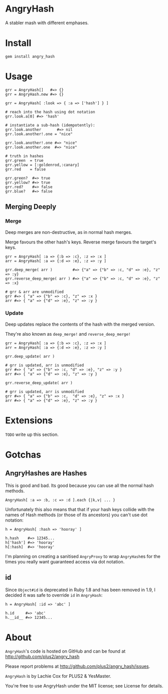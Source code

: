 # AngryHash

A stabler mash with different emphases.

# Install

    gem install angry_hash

# Usage
    grr = AngryHash[]   #=> {}
    grr = AngryHash.new #=> {}

    grr = AngryHash[ :look => { :a => ['hash'] } ]

    # reach into the hash using dot notation
    grr.look.a[0] #=> 'hash'

    # instantiate a sub-hash (idempotently):
    grr.look.another       #=> nil
    grr.look.another!.one = "nice"

    grr.look.another!.one #=> "nice"
    grr.look.another.one  #=> "nice"

    # truth in hashes
    grr.green  = true
    grr.yellow = [:goldenrod,:canary]
    grr.red    = false

    grr.green?  #=> true
    grr.yellow? #=> true
    grr.red?    #=> false
    grr.blue?   #=> false


## Merging Deeply

### Merge

Deep merges are non-destructive, as in normal hash merges.

Merge favours the other hash's keys. Reverse merge favours the target's keys.

    grr = AngryHash[ :a => {:b => :c}, :z => :x ]
    arr = AngryHash[ :a => {:d => :e}, :z => :y ]

    grr.deep_merge( arr )         #=> {"a" => {"b" => :c, "d" => :e}, "z" => :y}
    grr.reverse_deep_merge( arr ) #=> {"a" => {"b" => :c, "d" => :e}, "z" => :x}

    # grr & arr are unmodified
    grr #=> { "a" => {"b" => :c}, "z" => :x }
    arr #=> { "a" => {"d" => :e}, "z" => :y }

### Update

Deep updates replace the contents of the hash with the merged version.

They're also known as `deep_merge!` and `reverse_deep_merge!`

    grr = AngryHash[ :a => {:b => :c}, :z => :x ]
    arr = AngryHash[ :a => {:d => :e}, :z => :y ]

    grr.deep_update( arr )

    # grr is updated, arr is unmodified
    grr #=> { "a" => {"b" => :c, "d" => :e}, "z" => :y }
    arr #=> { "a" => {"d" => :e}, "z" => :y }

    grr.reverse_deep_update( arr )

    # grr is updated, arr is unmodified
    grr #=> { "a" => {"b" => :c,  "d" => :e}, "z" => :x }
    arr #=> { "a" => {"d" => :e}, "z" => :y }
    
# Extensions

`TODO` write up this section.

# Gotchas

## AngryHashes are Hashes

This is good and bad. Its good because you can use all the normal hash methods.

    AngryHash[ :a => :b, :c => :d ].each {|k,v| ... }

Unfortunately this also means that that if your hash keys collide with the names of Hash methods (or those of its ancestors) you can't use dot notation:

    h = AngryHash[ :hash => 'hooray' ]

    h.hash    #=> 12345...
    h['hash'] #=> 'hooray'
    h[:hash]  #=> 'hooray'
    
I'm planning on creating a sanitised `AngryProxy` to wrap `AngryHash`es for the times you really want guaranteed access via dot notation.

## id

Since `Object#id` is deprecated in Ruby 1.8 and has been removed in 1.9, I decided it was safe to override `id` in `AngryHash`:

    h = AngryHash[ :id => 'abc' ]

    h.id     #=> 'abc'
    h.__id__ #=> 12345...

# About

`AngryHash`'s code is hosted on GitHub and can be found at http://github.com/plus2/angry_hash

Please report problems at http://github.com/plus2/angry_hash/issues.

`AngryHash` is by Lachie Cox for PLUS2 & YesMaster.

You're free to use AngryHash under the MIT license; see License for details.
